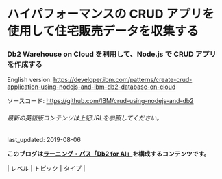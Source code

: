 # ハイパフォーマンスの CRUD アプリを使用して住宅販売データを収集する

### Db2 Warehouse on Cloud を利用して、Node.js で CRUD アプリを作成する

English version: https://developer.ibm.com/patterns/create-crud-application-using-nodejs-and-ibm-db2-database-on-cloud
  
ソースコード: https://github.com/IBM/crud-using-nodejs-and-db2

###### 最新の英語版コンテンツは上記URLを参照してください。
last_updated: 2019-08-06

 
**このブログは[ラーニング・パス「Db2 for AI」](https://developer.ibm.com/series/learning-path-db2-artificial-intelligence/)を構成するコンテンツです。**

| レベル | トピック | タイプ |
